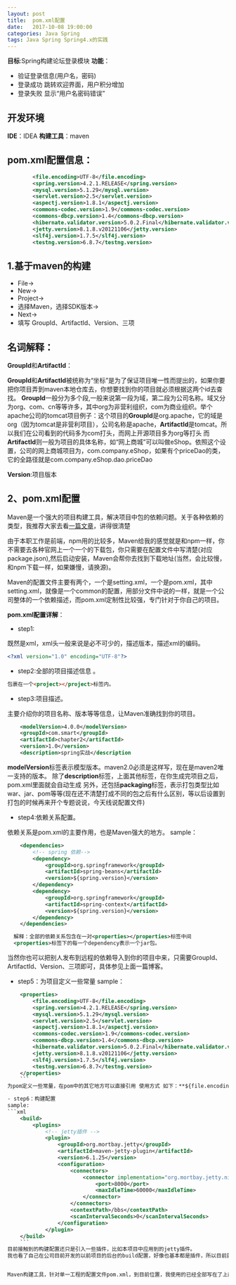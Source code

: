 ```yaml
---
layout: post
title:  pom.xml配置
date:   2017-10-08 19:00:00
categories: Java Spring
tags: Java Spring Spring4.x的实践
---
```


**目标**:Spring构建论坛登录模块
**功能**：
* 验证登录信息(用户名，密码)
* 登录成功 跳转欢迎界面，用户积分增加
* 登录失败 显示“用户名密码错误”

## 开发环境
**IDE**：IDEA
**构建工具**：maven

## pom.xml配置信息：
```xml
        <file.encoding>UTF-8</file.encoding>
        <spring.version>4.2.1.RELEASE</spring.version>
        <mysql.version>5.1.29</mysql.version>
        <servlet.version>2.5</servlet.version>
        <aspectj.version>1.8.1</aspectj.version>
        <commons-codec.version>1.9</commons-codec.version>
        <commons-dbcp.version>1.4</commons-dbcp.version>
        <hibernate.validator.version>5.0.2.Final</hibernate.validator.version>
        <jetty.version>8.1.8.v20121106</jetty.version>
        <slf4j.version>1.7.5</slf4j.version>
        <testng.version>6.8.7</testng.version>
```
## 1.基于maven的构建
- File->
- New->
- Project->
- 选择Maven，选择SDK版本->
- Next->
- 填写 GroupId、ArtifactId、Version、三项

## 名词解释：

**GroupId**和**ArtifactId**：

**GroupId**和**ArtifactId**被统称为“坐标”是为了保证项目唯一性而提出的，如果你要把你项目弄到maven本地仓库去，你想要找到你的项目就必须根据这两个id去查找。
**GroupId**一般分为多个段,一般来说第一段为域，第二段为公司名称。域又分为org、com、cn等等许多，其中org为非营利组织，com为商业组织。举个apache公司的tomcat项目例子：这个项目的**GroupId**是org.apache，它的域是org（因为tomcat是非营利项目），公司名称是apache，**ArtifactId**是tomcat。所以我们在公司看到的代码多为com打头，而网上开源项目多为org等打头
而**ArtifactId**则一般为项目的具体名称，如“网上商城”可以叫做eShop。依照这个设置，公司的网上商城项目为，com.company.eShop，如果有个priceDao的类，它的全路径就是com.company.eShop.dao.priceDao

**Version**:项目版本

## 2、pom.xml配置
Maven是一个强大的项目构建工具，解决项目中包的依赖问题。关于各种依赖的类型，我推荐大家去看[一篇文章](http://www.cnblogs.com/xrq730/p/5530069.html)，讲得很清楚

由于本职工作是前端，npm用的比较多，Maven给我的感觉就是和npm一样，你不需要去各种官网上一个一个的下载包，你只需要在配置文件中写清楚(对应package.json),然后启动安装，Maven会帮你去找到下载地址(当然，会比较慢，和npm下载一样，如果嫌慢，请换源)。

Maven的配置文件主要有两个，一个是setting.xml，一个是pom.xml，其中setting.xml，就像是一个common的配置，用部分文件中说的一样，就是一个公司整体的一个依赖描述，而pom.xml定制性比较强，专门针对于你自己的项目。

**pom.xml配置详解**：

- step1:

既然是xml，xml头一般来说是必不可少的，描述版本，描述xml的编码。
```xml
<?xml version="1.0" encoding="UTF-8"?>
```
- step2:全部的项目描述信息 。
```html
包裹在一个<project></project>标签内。
```

- step3:项目描述。

主要介绍你的项目名称、版本等等信息，让Maven准确找到你的项目。
```xml
    <modelVersion>4.0.0</modelVersion>
    <groupId>com.smart</groupId>
    <artifactId>chapter2</artifactId>
    <version>1.0</version>
    <description>spring实战</description 
```
**modelVersion**标签表示模型版本。maven2.0必须是这样写，现在是maven2唯一支持的版本。
除了**description**标签，上面其他标签，在你生成完项目之后，pom.xml里面就会自动生成
另外，还包括**packaging**标签，表示打包类型比如war、jar、pom等等(现在还不清楚打成不同的包之后有什么区别，等以后设置到打包的时候再来开个专题说说，今天线说配置文件)

- step4:依赖关系配置。

依赖关系是pom.xml的主要作用，也是Maven强大的地方。
sample：
```xml
    <dependencies>
        <!-- spring 依赖-->
        <dependency>
            <groupId>org.springframework</groupId>
            <artifactId>spring-beans</artifactId>
            <version>${spring.version}</version>
        </dependency>
        <dependency>
            <groupId>org.springframework</groupId>
            <artifactId>spring-context</artifactId>
            <version>${spring.version}</version>
        </dependency>
    </dependencies>
```
```xml
  解释：全部的依赖关系包含在一对<properties></properties>标签中间
  <properties>标签下的每一个dependency表示一个jar包。
  ```
  
当然你也可以把别人发布到远程的依赖导入到你的项目中来，只需要GroupId、ArtifactId、Version、三项即可，具体参见上面一篇博客。

- step5：为项目定义一些常量
sample：
```xml
    <properties>
        <file.encoding>UTF-8</file.encoding>
        <spring.version>4.2.1.RELEASE</spring.version>
        <mysql.version>5.1.29</mysql.version>
        <servlet.version>2.5</servlet.version>
        <aspectj.version>1.8.1</aspectj.version>
        <commons-codec.version>1.9</commons-codec.version>
        <commons-dbcp.version>1.4</commons-dbcp.version>
        <hibernate.validator.version>5.0.2.Final</hibernate.validator.version>
        <jetty.version>8.1.8.v20121106</jetty.version>
        <slf4j.version>1.7.5</slf4j.version>
        <testng.version>6.8.7</testng.version>
    </properties>
    ```
为pom定义一些常量，在pom中的其它地方可以直接引用 使用方式 如下：**${file.encoding}**

- step6：构建配置
sample:
```xml
    <build>
        <plugins>
            <!-- jetty插件 -->
            <plugin>
                <groupId>org.mortbay.jetty</groupId>
                <artifactId>maven-jetty-plugin</artifactId>
                <version>6.1.25</version>
                <configuration>
                    <connectors>
                        <connector implementation="org.mortbay.jetty.nio.SelectChannelConnector">
                            <port>8000</port>
                            <maxIdleTime>60000</maxIdleTime>
                        </connector>
                    </connectors>
                    <contextPath>/bbs</contextPath>
                    <scanIntervalSeconds>0</scanIntervalSeconds>
                </configuration>
            </plugin>
    </build>
    ```
目前接触到的构建配置还只是引入一些插件，比如本项目中应用到的jetty插件。
我也看了自己在公司目前开发的以前项目的后台的build配置，好像也基本都是插件，所以目前就先不仔细看了，看了没应用到也是个半罐子，边学边用边总结，才是效率之道嘛。


Maven构建工具，针对单一工程的配置文件pom.xml，到目前位置，我使用的已经全部写在了上面，后面如果有用到，也会继续增加